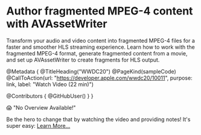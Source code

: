 # Author fragmented MPEG-4 content with AVAssetWriter

Transform your audio and video content into fragmented MPEG-4 files for a faster and smoother HLS streaming experience. Learn how to work with the fragmented MPEG-4 format, generate fragmented content from a movie, and set up AVAssetWriter to create fragments for HLS output.

@Metadata {
   @TitleHeading("WWDC20")
   @PageKind(sampleCode)
   @CallToAction(url: "https://developer.apple.com/wwdc20/10011", purpose: link, label: "Watch Video (22 min)")

   @Contributors {
      @GitHubUser(<replace this with your GitHub handle>)
   }
}

😱 "No Overview Available!"

Be the hero to change that by watching the video and providing notes! It's super easy:
 [Learn More…](https://wwdcnotes.com/documentation/wwdcnotes/contributing)

